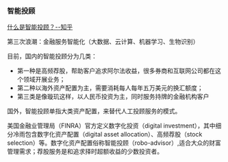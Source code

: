 ### 智能投顾

[什么是智能投顾？--知乎](https://www.zhihu.com/question/46379749?from=profile_question_card)

第三次浪潮：金融服务智能化（大数据、云计算、机器学习、生物识别）  

目前，国内的智能投顾分为几类：
* 第一种是高频荐股，帮助客户追求阿尔法收益，很多券商和互联网公司都在这个领域开展业务；
* 第二种以海外资产配置为主，需要消耗每人每年五万美元的换汇额度；
* 第三类是像璇玑这样，以人民币投资为主，同时服务持牌的金融机构客户

国外，智能投顾单指大类资产配置，来替代人工投顾服务的模式。

美国金融业管理局（FINRA）官方定义数字化投资（digital investment），其中细分冷雨包含数字化资产配置（digital asset allocation）、高频荐股（stock selection）等。数字化资产配置俗称智能投顾（robo-advisor）,适合大众的财富管理需求；荐股服务是和追求择时超额收益的少数投资者。
